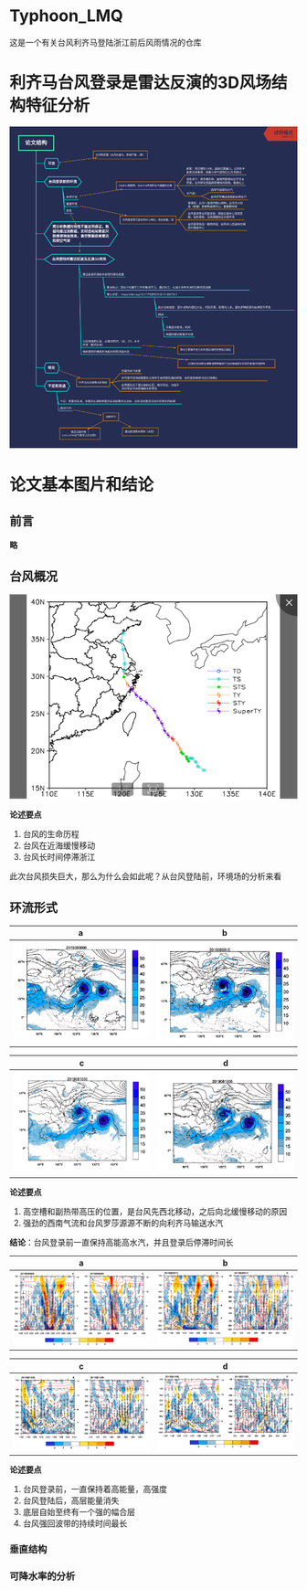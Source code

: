 # Typhoon_LMQ
这是一个有关台风利齐马登陆浙江前后风雨情况的仓库

# 利齐马台风登录是雷达反演的3D风场结构特征分析


![paper](src/paper.png)


# 论文基本图片和结论

## 前言

**略**

## 台风概况
![台风路径](src/台风路径.png)

**论述要点**
1.  台风的生命历程
2.  台风在近海缓慢移动
3.  台风长时间停滞浙江

此次台风损失巨大，那么为什么会如此呢？从台风登陆前，环境场的分析来看

## 环流形式

|a|b|
|-|-|
|![](src/2019080806.png)|![](src/2019080912.png)|

|c|d|
|-|-|
|![](src/2019081000.png)|![](src/2019081006.png)|


**论述要点**
1.  高空槽和副热带高压的位置，是台风先西北移动，之后向北缓慢移动的原因
2.  强劲的西南气流和台风罗莎源源不断的向利齐马输送水汽


**结论**：台风登录前一直保持高能高水汽，并且登录后停滞时间长

|a|b|
|-|-|
|![](src/2019080806_omega.png)|![](src/2019080912_omega.png)|

|c|d|
|-|-|
|![](src/2019081000_omega.png)|![](src/2019081006_omega.png)|

**论述要点**
1. 台风登录前，一直保持着高能量，高强度
2. 台风登陆后，高层能量消失
3. 底层自始至终有一个强的幅合层
4. 台风强回波带的持续时间最长



### 垂直结构


### 可降水率的分析